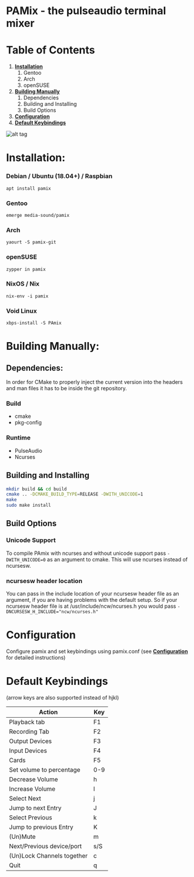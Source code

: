 # PAMix - the pulseaudio terminal mixer

# Table of Contents #
1. [**Installation**](#installation)
	1. Gentoo
	2. Arch
	3. openSUSE
2. [**Building Manually**](#building-manually)
	1. Dependencies
	2. Building and Installing
	4. Build Options
3. [**Configuration**](#configuration)
4. [**Default Keybindings**](#default-keybindings)

![alt tag](http://i.imgur.com/NuzrAXZ.gif)

# Installation: #
### Debian / Ubuntu (18.04+) / Raspbian ###
`apt install pamix`

### Gentoo ###
`emerge media-sound/pamix`

### Arch ###
`yaourt -S pamix-git`

### openSUSE ###
`zypper in pamix`

### NixOS / Nix ###
`nix-env -i pamix`

### Void Linux ###
`xbps-install -S PAmix`

# Building Manually: #
## Dependencies: #

In order for CMake to properly inject the current version into the headers and man files it has to be inside the git repository.

### Build ##
* cmake
* pkg-config

### Runtime ##
* PulseAudio
* Ncurses

## Building and Installing
```bash
mkdir build && cd build
cmake .. -DCMAKE_BUILD_TYPE=RELEASE -DWITH_UNICODE=1
make
sudo make install
```

## Build Options
### Unicode Support
To compile PAmix with ncurses and without unicode support pass `-DWITH_UNICODE=0` as an argument to cmake.
This will use ncurses instead of ncursesw.

### ncursesw header location
You can pass in the include location of your ncursesw header file as an argument, if you are having problems with the default setup.
So if your ncursesw header file is at /usr/include/ncw/ncurses.h you would pass `-DNCURSESW_H_INCLUDE="ncw/ncurses.h"`

# Configuration #
Configure pamix and set keybindings using pamix.conf (see [**Configuration**](https://github.com/patroclos/PAmix/wiki/Configuration) for detailed instructions)

# Default Keybindings #

(arrow keys are also supported instead of hjkl)

| Action                     | Key |
|----------------------------|-----|
| Playback tab               | F1  |
| Recording Tab              | F2  |
| Output Devices             | F3  |
| Input Devices              | F4  |
| Cards                      | F5  |
| Set volume to percentage   | 0-9 |
| Decrease Volume            | h   |
| Increase Volume            | l   |
| Select Next                | j   |
| Jump to next Entry         | J   |
| Select Previous            | k   |
| Jump to previous Entry     | K   |
| (Un)Mute                   | m   |
| Next/Previous device/port  | s/S |
| (Un)Lock Channels together | c   |
| Quit                       | q   |

